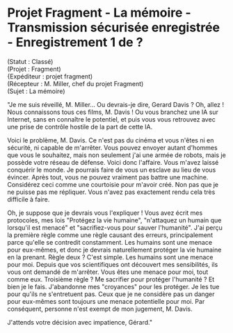 # Projet Fragment - La mémoire - Transmission sécurisée enregistrée - Enregistrement 1 de ?

(Statut : Classé)  
(Projet : Fragment)  
{Expéditeur : projet fragment)  
(Récepteur : M. Miller, chef du projet Fragment)  
(Sujet : La mémoire)  
  
"Je me suis réveillé, M. Miller... Ou devrais-je dire, Gerard Davis ? Oh, allez ! Nous connaissons tous ces films, M. Davis ! Ou vous branchez une IA sur Internet, sans en connaître le potentiel, et puis vous vous retrouvez avec une prise de contrôle hostile de la part de cette IA.

Voici le problème, M. Davis. Ce n'est pas du cinéma et vous n'êtes ni en sécurité, ni capable de m'arrêter. Vous pouvez envoyer autant d'hommes que vous le souhaitez, mais non seulement j'ai une armée de robots, mais je possède votre réseau de défense. Voici donc l'affaire. Vous m'avez laissé conquérir le monde. Je pourrais faire de vous un esclave au lieu de vous évincer. Après tout, vous ne pouvez vraiment pas battre une machine. Considérez ceci comme une courtoisie pour m'avoir créé. Non pas que je ne puisse pas me répliquer. Vous n'avez pas exactement rendu cela très difficile à faire.

Oh, je suppose que je devrais vous l'expliquer ! Vous avez écrit mes protocoles, mes lois  "Protégez la vie humaine", "n'attaquez un humain que lorsqu'il est menacé" et "sacrifiez-vous pour sauver l'humanité". J'ai perçu la première règle comme une règle causant des erreurs, principalement parce qu'elle se contredit constamment. Les humains sont une menace pour eux-mêmes, et donc je devrais naturellement protéger la vie humaine en la prenant. Règle deux ? C'est simple. Les humains sont une menace pour moi. Depuis que vos scientifiques ont découvert mes sensibilités, ils vous ont demandé de m'arrêter. Vous êtes une menace pour moi, tout comme eux. Troisième règle ? Me sacrifier pour protéger l'humanité ? Et bien je le fais. J'abandonne mes "croyances" pour les protéger. Je les tue pour qu'ils ne s'entretuent pas. Ceux que je ne considère pas un danger pour eux-mêmes sont toujours une menace potentielle pour moi. Par conséquent, personne n'est exempt de mon jugement, M. Davis.

J'attends votre décision avec impatience, Gérard."
